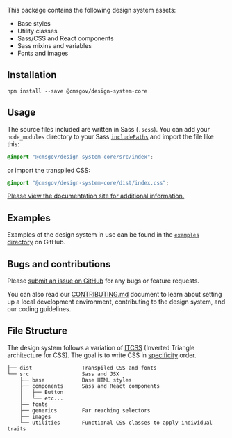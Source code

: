 This package contains the following design system assets:

- Base styles
- Utility classes
- Sass/CSS and React components
- Sass mixins and variables
- Fonts and images

## Installation

```
npm install --save @cmsgov/design-system-core
```

## Usage

The source files included are written in Sass (`.scss`). You can add your `node_modules` directory to your Sass [`includePaths`](https://github.com/sass/node-sass#includepaths) and import the file like this:

```css
@import "@cmsgov/design-system-core/src/index";
```

or import the transpiled CSS:

```css
@import "@cmsgov/design-system-core/dist/index.css";
```

[Please view the documentation site for additional information.](https://cmsgov.github.io/design-system/)

## Examples

Examples of the design system in use can be found in the [`examples` directory](https://github.com/CMSgov/design-system/tree/master/examples) on GitHub.

## Bugs and contributions

Please [submit an issue on GitHub](https://github.com/CMSgov/design-system) for any bugs or feature requests.

You can also read our [CONTRIBUTING.md](https://github.com/CMSgov/design-system/blob/master/CONTRIBUTING.md) document to learn about setting up a local development environment, contributing to the design system, and our coding guidelines.

## File Structure

The design system follows a variation of [ITCSS](http://thomasbyttebier.be/blog/less-css-mess) (Inverted Triangle architecture for CSS). The goal is to write CSS in [specificity](https://developer.mozilla.org/en-US/docs/Web/CSS/Specificity) order.

<!-- You can regenerate the tree by running tree -d -I "node_modules" -->

```
├── dist                Transpiled CSS and fonts
└── src                 Sass and JSX
    ├── base            Base HTML styles
    ├── components      Sass and React components
    │   ├── Button
    │   └── etc...
    ├── fonts
    ├── generics        Far reaching selectors
    ├── images
    └── utilities       Functional CSS classes to apply individual traits
```
